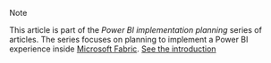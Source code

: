 > [!NOTE]
> This article is part of the *Power BI implementation planning* series of articles. The series focuses on planning to implement a Power BI experience inside [Microsoft Fabric](/fabric/get-started/microsoft-fabric-overview). [See the introduction](../powerbi-implementation-planning-introduction.md)
